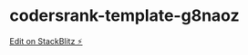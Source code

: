 # codersrank-template-g8naoz

[Edit on StackBlitz ⚡️](https://stackblitz.com/edit/codersrank-template-g8naoz)